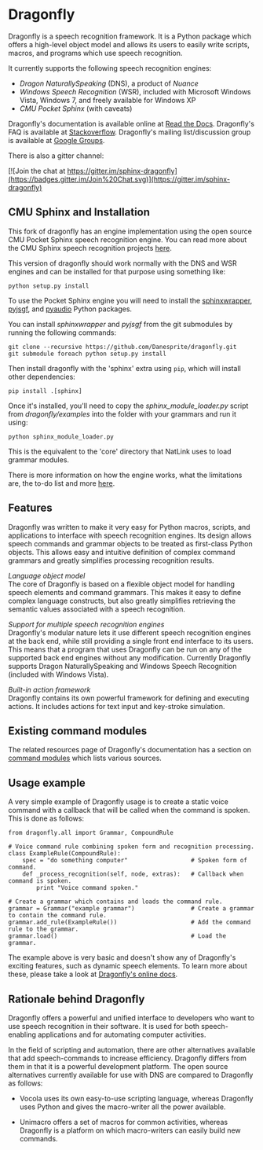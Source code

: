 Dragonfly
============================================================================

Dragonfly is a speech recognition framework. It is a Python 
package which offers a high-level object model and allows its 
users to easily write scripts, macros, and programs which use 
speech recognition.

It currently supports the following speech recognition engines:

 - *Dragon NaturallySpeaking* (DNS), a product of *Nuance*
 - *Windows Speech Recognition* (WSR), included with Microsoft 
   Windows Vista, Windows 7, and freely available for Windows XP
 - *CMU Pocket Sphinx* (with caveats)

Dragonfly's documentation is available online at
[Read the Docs](http://dragonfly.readthedocs.org/en/latest/).
Dragonfly's FAQ is available at
[Stackoverflow](http://stackoverflow.com/questions/tagged/python-dragonfly).
Dragonfly's mailing list/discussion group is available at
[Google Groups](https://groups.google.com/forum/#!forum/dragonflyspeech).

There is also a gitter channel:

[![Join the chat at https://gitter.im/sphinx-dragonfly](https://badges.gitter.im/Join%20Chat.svg)](https://gitter.im/sphinx-dragonfly)


CMU Sphinx and Installation
----------------------------------------------------------------------------

This fork of dragonfly has an engine implementation using the open source
CMU Pocket Sphinx speech recognition engine. You can read more about the
CMU Sphinx speech recognition projects
[here](https://cmusphinx.github.io/wiki/).

This version of dragonfly should work normally with the DNS and WSR engines
and can be installed for that purpose using something like:

``` Shell
python setup.py install
```

To use the Pocket Sphinx engine you will need to install the
[sphinxwrapper](https://github.com/Danesprite/sphinxwrapper),
[pyjsgf](https://github.com/Danesprite/pyjsgf), and
[pyaudio](http://people.csail.mit.edu/hubert/pyaudio/) Python packages.

You can install *sphinxwrapper* and *pyjsgf* from the git submodules by
running the following commands:
``` Shell
git clone --recursive https://github.com/Danesprite/dragonfly.git
git submodule foreach python setup.py install
```

Then install dragonfly with the 'sphinx' extra using `pip`, which will
install other dependencies:
``` Shell
pip install .[sphinx]
```

Once it's installed, you'll need to copy the *sphinx_module_loader.py*
script from *dragonfly/examples* into the folder with your grammars and run
it using:
``` Shell
python sphinx_module_loader.py
```

This is the equivalent to the 'core' directory that NatLink uses to load
grammar modules.

There is more information on how the engine works, what the limitations 
are, the to-do list and more
[here](dragonfly/engines/backend_sphinx/README.md).


Features
----------------------------------------------------------------------------

Dragonfly was written to make it very easy for Python macros, 
scripts, and applications to interface with speech recognition 
engines.  Its design allows speech commands and grammar objects 
to be treated as first-class Python objects.  This allows easy 
and intuitive definition of complex command grammars and greatly 
simplifies processing recognition results.

*Language object model*  
The core of Dragonfly is based on a flexible object model for 
handling speech elements and command grammars.  This makes it 
easy to define complex language constructs, but also greatly 
simplifies retrieving the semantic values associated with a 
speech recognition.

*Support for multiple speech recognition engines*  
Dragonfly's modular nature lets it use different speech 
recognition engines at the back end, while still providing a 
single front end interface to its users.  This means that a 
program that uses Dragonfly can be run on any of the 
supported back end engines without any modification. 
Currently Dragonfly supports Dragon NaturallySpeaking and 
Windows Speech Recognition (included with Windows Vista).

*Built-in action framework*  
Dragonfly contains its own powerful framework for defining 
and executing actions.  It includes actions for text input 
and key-stroke simulation.


Existing command modules
----------------------------------------------------------------------------

The related resources page of Dragonfly's documentation has a
section on
[command modules](http://dragonfly.readthedocs.org/en/latest/related_resources.html#command-modules)
which lists various sources.


Usage example
----------------------------------------------------------------------------

A very simple example of Dragonfly usage is to create a static 
voice command with a callback that will be called when the 
command is spoken.  This is done as follows:

```
from dragonfly.all import Grammar, CompoundRule

# Voice command rule combining spoken form and recognition processing.
class ExampleRule(CompoundRule):
    spec = "do something computer"                  # Spoken form of command.
    def _process_recognition(self, node, extras):   # Callback when command is spoken.
        print "Voice command spoken."

# Create a grammar which contains and loads the command rule.
grammar = Grammar("example grammar")                # Create a grammar to contain the command rule.
grammar.add_rule(ExampleRule())                     # Add the command rule to the grammar.
grammar.load()                                      # Load the grammar.
```

The example above is very basic and doesn't show any of 
Dragonfly's exciting features, such as dynamic speech elements. 
To learn more about these, please take a look at
[Dragonfly's online docs](http://dragonfly.readthedocs.org/en/latest/).


Rationale behind Dragonfly
----------------------------------------------------------------------------

Dragonfly offers a powerful and unified interface to developers 
who want to use speech recognition in their software. It is used 
for both speech-enabling applications and for automating 
computer activities.

In the field of scripting and automation, there are other 
alternatives available that add speech-commands to increase 
efficiency. Dragonfly differs from them in that it is a powerful 
development platform. The open source alternatives currently 
available for use with DNS are compared to Dragonfly as follows:

 - Vocola uses its own easy-to-use scripting language, 
   whereas Dragonfly uses Python and gives the macro-writer all 
   the power available.

 - Unimacro offers a set of macros for common activities, 
   whereas Dragonfly is a platform on which macro-writers can 
   easily build new commands. 
